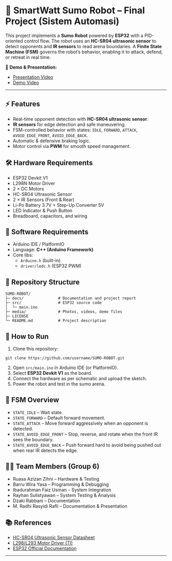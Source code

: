 <h1>🤖 SmartWatt Sumo Robot – Final Project (Sistem Automasi)</h1>

<p>
  This project implements a <strong>Sumo Robot</strong> powered by <strong>ESP32</strong> with a PID-oriented control flow. 
  The robot uses an <strong>HC-SR04 ultrasonic sensor</strong> to detect opponents and <strong>IR sensors</strong> to read arena boundaries. 
  A <strong>Finite State Machine (FSM)</strong> governs the robot’s behavior, enabling it to attack, defend, or retreat in real time.
</p>

<p>🎥 <strong>Demo &amp; Presentation:</strong></p>
<ul>
  <li><a href="https://www.youtube.com/watch?v=8qFzm3vdtHY" target="_blank" rel="noopener">Presentation Video</a></li>
  <li><a href="https://youtu.be/-q4ZjlIR-U4?si=6y-QIw76LEkfft7m" target="_blank" rel="noopener">Demo Video</a></li>
</ul>

<hr />

<h2>⚡ Features</h2>
<ul>
  <li>Real-time opponent detection with <strong>HC-SR04 ultrasonic sensor</strong>.</li>
  <li><strong>IR sensors</strong> for edge detection and safe maneuvering.</li>
  <li>FSM-controlled behavior with states: <code>IDLE</code>, <code>FORWARD</code>, <code>ATTACK</code>, <code>AVOID_EDGE_FRONT</code>, <code>AVOID_EDGE_BACK</code>.</li>
  <li>Automatic &amp; defensive braking logic.</li>
  <li>Motor control via <strong>PWM</strong> for smooth speed management.</li>
</ul>

<h2>🛠️ Hardware Requirements</h2>
<ul>
  <li>ESP32 Devkit V1</li>
  <li>L298N Motor Driver</li>
  <li>2 × DC Motors</li>
  <li>HC-SR04 Ultrasonic Sensor</li>
  <li>2 × IR Sensors (Front &amp; Rear)</li>
  <li>Li-Po Battery 3.7V + Step-Up Converter 5V</li>
  <li>LED Indicator &amp; Push Button</li>
  <li>Breadboard, capacitors, and wiring</li>
</ul>

<h2>🧩 Software Requirements</h2>
<ul>
  <li>Arduino IDE / PlatformIO</li>
  <li>Language: <strong>C++ (Arduino Framework)</strong></li>
  <li>Core libs:
    <ul>
      <li><code>Arduino.h</code> (built-in)</li>
      <li><code>driver/ledc.h</code> (ESP32 PWM)</li>
    </ul>
  </li>
</ul>

<h2>📂 Repository Structure</h2>
<pre><code>SUMO-ROBOT/
├─ docs/               # Documentation and project report
├─ src/                # ESP32 source code
│  └─ main.ino
├─ media/              # Photos, videos, demo files
├─ LICENSE
└─ README.md           # Project description
</code></pre>

<h2>🚀 How to Run</h2>
<ol>
  <li>Clone this repository:</li>
</ol>
<pre><code>git clone https://github.com/username/SUMO-ROBOT.git
</code></pre>
<ol start="2">
  <li>Open <code>src/main.ino</code> in Arduino IDE (or PlatformIO).</li>
  <li>Select <strong>ESP32 Devkit V1</strong> as the board.</li>
  <li>Connect the hardware as per schematic and upload the sketch.</li>
  <li>Power the robot and test in the sumo arena.</li>
</ol>

<h2>🧠 FSM Overview</h2>
<ul>
  <li><code>STATE_IDLE</code> – Wait state.</li>
  <li><code>STATE_FORWARD</code> – Default forward movement.</li>
  <li><code>STATE_ATTACK</code> – Move forward aggressively when an opponent is detected.</li>
  <li><code>STATE_AVOID_EDGE_FRONT</code> – Stop, reverse, and rotate when the front IR sees the boundary.</li>
  <li><code>STATE_AVOID_EDGE_BACK</code> – Push forward hard to avoid being pushed out when rear IR detects the edge.</li>
</ul>

<h2>👨‍💻 Team Members (Group 6)</h2>
<ul>
  <li>Ruasa Azizan Zihni – Hardware &amp; Testing</li>
  <li>Barru Wira Yasa – Programming &amp; Debugging</li>
  <li>Ibadurahman Faiz Usman – System Integration</li>
  <li>Rayhan Sulistyawan – System Testing &amp; Analysis</li>
  <li>Dzaki Rabbani – Documentation</li>
  <li>M. Radhi Rasyidi Rafli – Documentation &amp; Presentation</li>
</ul>

<h2>📚 References</h2>
<ul>
  <li><a href="https://cdn.sparkfun.com/datasheets/Sensors/Proximity/HCSR04.pdf" target="_blank" rel="noopener">HC-SR04 Ultrasonic Sensor Datasheet</a></li>
  <li><a href="https://www.ti.com/lit/ds/symlink/l293.pdf" target="_blank" rel="noopener">L298/L293 Motor Driver (TI)</a></li>
  <li><a href="https://docs.espressif.com/" target="_blank" rel="noopener">ESP32 Official Documentation</a></li>
</ul>

<hr />
